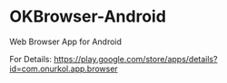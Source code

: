 # OKBrowser-Android
Web Browser App for Android

For Details:
https://play.google.com/store/apps/details?id=com.onurkol.app.browser
